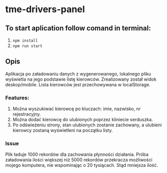 # tme-drivers-panel

## To start aplication follow comand in terminal:

1.  `npm install`
2.  `npm run start`

## Opis

Aplikacja po załadowaniu danych z wygenerowanego, lokalnego pliku wyświetla na jego podstawie listę kierowców. 
Zrealizowany został widok deskop/mobile. Lista kierowców jest przechowywana w localStorage. 
### Features:
1. Można wyszukiwać kierowcę po kluczach: imie, nazwisko, nr rejestracyjny.
2. Można dodać kierowcę do ulubionych poprzez kliniecie serduszka. 
3. Po odświeżeniu strony, stan ulubionych zostanie zachowany, a ulubieni kierowcy zostaną wyświetleni na początku listy.

### Issue
Plik ładuje 1000 rekordów dla zachowania płynności działania. Próba załadowania ilości większej niż 5000 rekordów przekracza możliwości mojego komputera, nie wspominając o 20 tysiącach. Stąd mniejsza ilość.
